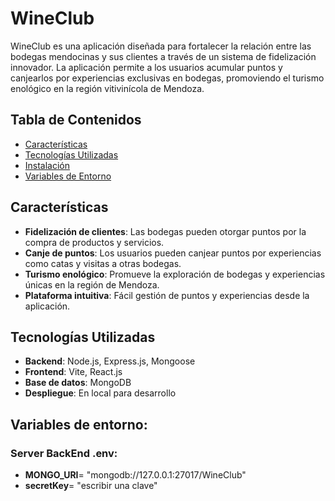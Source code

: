 # WineClub

WineClub es una aplicación diseñada para fortalecer la relación entre las bodegas mendocinas y sus clientes a través de un sistema de fidelización innovador. La aplicación permite a los usuarios acumular puntos y canjearlos por experiencias exclusivas en bodegas, promoviendo el turismo enológico en la región vitivinícola de Mendoza.

## Tabla de Contenidos

- [Características](#características)
- [Tecnologías Utilizadas](#tecnologías-utilizadas)
- [Instalación](#instalación)
- [Variables de Entorno](#variables-de-entorno)

## Características

- **Fidelización de clientes**: Las bodegas pueden otorgar puntos por la compra de productos y servicios.
- **Canje de puntos**: Los usuarios pueden canjear puntos por experiencias como catas y visitas a otras bodegas.
- **Turismo enológico**: Promueve la exploración de bodegas y experiencias únicas en la región de Mendoza.
- **Plataforma intuitiva**: Fácil gestión de puntos y experiencias desde la aplicación.

## Tecnologías Utilizadas

- **Backend**: Node.js, Express.js, Mongoose
- **Frontend**: Vite, React.js
- **Base de datos**: MongoDB
- **Despliegue**: En local para desarrollo

## Variables de entorno:
### Server BackEnd .env:
- **MONGO_URI**= "mongodb://127.0.0.1:27017/WineClub"
- **secretKey**= "escribir una clave"